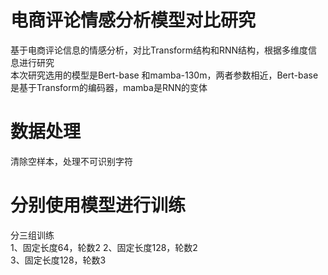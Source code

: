 # 电商评论情感分析模型对比研究  
基于电商评论信息的情感分析，对比Transform结构和RNN结构，根据多维度信息进行研究  
本次研究选用的模型是Bert-base 和mamba-130m，两者参数相近，Bert-base是基于Transform的编码器，mamba是RNN的变体  

# 数据处理  
清除空样本，处理不可识别字符  

# 分别使用模型进行训练
分三组训练  
1、固定长度64，轮数2
2、固定长度128，轮数2  
3、固定长度128，轮数3  
